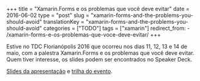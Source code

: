 +++
title = "Xamarin.Forms e os problemas que você deve evitar"
date = 2016-06-02
type = "post"
slug = "xamarin-forms-and-the-problems-you-should-avoid"
translationKey = "xamarin-forms-and-the-problems-you-should-avoid"
categories = ["TODO"]
tags = ["xamarin"]
redirect_from:
    - /xamarin-forms-e-os-problemas-que-voce-deve-evitar/
+++

<p class="intro"><span class="dropcap">E</span>stive no TDC Florianópolis 2016 que ocorreu nos dias 11, 12, 13 e 14 de maio, com a palestra Xamarin.Forms e os problemas que você deve evitar. Quem tiver interesse, os slides podem ser encontrados no Speaker Deck.</p>

[Slides da apresentação][slides] e [trilha do evento][trilha].

[slides]: https://speakerdeck.com/ionixjunior/xamarin-forms-e-os-problemas-que-voce-deve-evitar
[trilha]: http://www.thedevelopersconference.com.br/tdc/2016/florianopolis/trilha-xamarin
